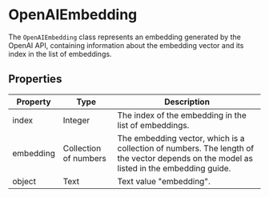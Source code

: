 # OpenAIEmbedding

The `OpenAIEmbedding` class represents an embedding generated by the OpenAI API, containing information about the embedding vector and its index in the list of embeddings.

## Properties

| Property   | Type       | Description                                                                 |
|------------|------------|-----------------------------------------------------------------------------|
| index      | Integer    | The index of the embedding in the list of embeddings.                       |
| embedding  | Collection of numbers | The embedding vector, which is a collection of numbers. The length of the vector depends on the model as listed in the embedding guide. |
| object     | Text       | Text value "embedding".                                                     |
